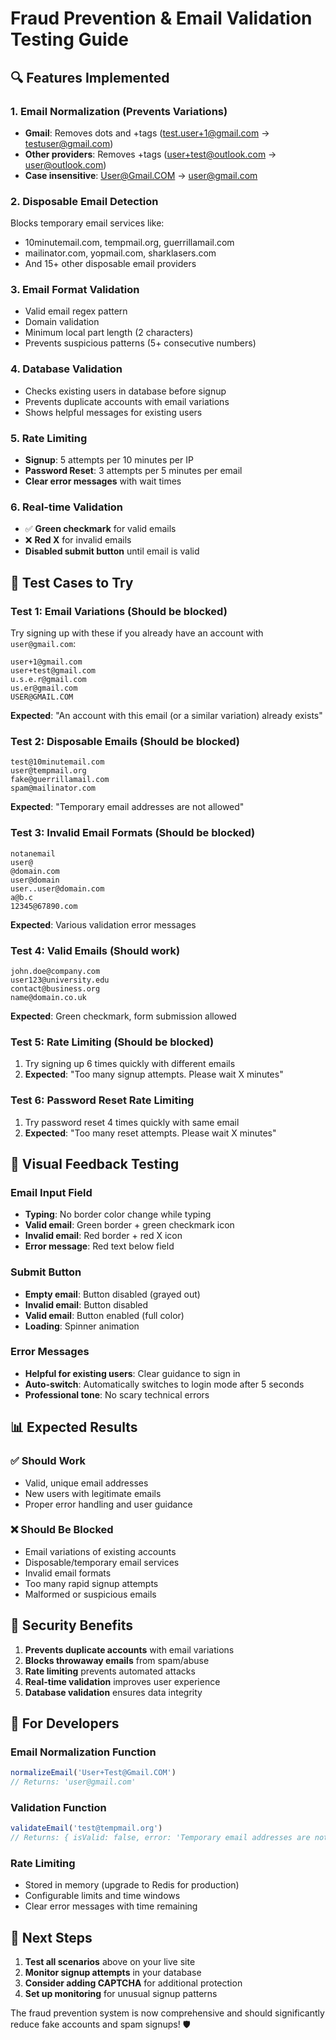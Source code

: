 # Fraud Prevention & Email Validation Testing Guide

## 🔍 **Features Implemented**

### **1. Email Normalization (Prevents Variations)**
- **Gmail**: Removes dots and +tags (test.user+1@gmail.com → testuser@gmail.com)
- **Other providers**: Removes +tags (user+test@outlook.com → user@outlook.com)
- **Case insensitive**: User@Gmail.COM → user@gmail.com

### **2. Disposable Email Detection**
Blocks temporary email services like:
- 10minutemail.com, tempmail.org, guerrillamail.com
- mailinator.com, yopmail.com, sharklasers.com
- And 15+ other disposable email providers

### **3. Email Format Validation**
- Valid email regex pattern
- Domain validation
- Minimum local part length (2 characters)
- Prevents suspicious patterns (5+ consecutive numbers)

### **4. Database Validation**
- Checks existing users in database before signup
- Prevents duplicate accounts with email variations
- Shows helpful messages for existing users

### **5. Rate Limiting**
- **Signup**: 5 attempts per 10 minutes per IP
- **Password Reset**: 3 attempts per 5 minutes per email
- **Clear error messages** with wait times

### **6. Real-time Validation**
- ✅ **Green checkmark** for valid emails
- ❌ **Red X** for invalid emails
- **Disabled submit button** until email is valid

## 🧪 **Test Cases to Try**

### **Test 1: Email Variations (Should be blocked)**
Try signing up with these if you already have an account with `user@gmail.com`:
```
user+1@gmail.com
user+test@gmail.com
u.s.e.r@gmail.com
us.er@gmail.com
USER@GMAIL.COM
```
**Expected**: "An account with this email (or a similar variation) already exists"

### **Test 2: Disposable Emails (Should be blocked)**
```
test@10minutemail.com
user@tempmail.org
fake@guerrillamail.com
spam@mailinator.com
```
**Expected**: "Temporary email addresses are not allowed"

### **Test 3: Invalid Email Formats (Should be blocked)**
```
notanemail
user@
@domain.com
user@domain
user..user@domain.com
a@b.c
12345@67890.com
```
**Expected**: Various validation error messages

### **Test 4: Valid Emails (Should work)**
```
john.doe@company.com
user123@university.edu
contact@business.org
name@domain.co.uk
```
**Expected**: Green checkmark, form submission allowed

### **Test 5: Rate Limiting (Should be blocked)**
1. Try signing up 6 times quickly with different emails
2. **Expected**: "Too many signup attempts. Please wait X minutes"

### **Test 6: Password Reset Rate Limiting**
1. Try password reset 4 times quickly with same email
2. **Expected**: "Too many reset attempts. Please wait X minutes"

## 🔧 **Visual Feedback Testing**

### **Email Input Field**
- **Typing**: No border color change while typing
- **Valid email**: Green border + green checkmark icon
- **Invalid email**: Red border + red X icon
- **Error message**: Red text below field

### **Submit Button**
- **Empty email**: Button disabled (grayed out)
- **Invalid email**: Button disabled
- **Valid email**: Button enabled (full color)
- **Loading**: Spinner animation

### **Error Messages**
- **Helpful for existing users**: Clear guidance to sign in
- **Auto-switch**: Automatically switches to login mode after 5 seconds
- **Professional tone**: No scary technical errors

## 📊 **Expected Results**

### **✅ Should Work**
- Valid, unique email addresses
- New users with legitimate emails
- Proper error handling and user guidance

### **❌ Should Be Blocked**
- Email variations of existing accounts
- Disposable/temporary email services
- Invalid email formats
- Too many rapid signup attempts
- Malformed or suspicious emails

## 🚨 **Security Benefits**

1. **Prevents duplicate accounts** with email variations
2. **Blocks throwaway emails** from spam/abuse
3. **Rate limiting** prevents automated attacks
4. **Real-time validation** improves user experience
5. **Database validation** ensures data integrity

## 🧰 **For Developers**

### **Email Normalization Function**
```typescript
normalizeEmail('User+Test@Gmail.COM') 
// Returns: 'user@gmail.com'
```

### **Validation Function**
```typescript
validateEmail('test@tempmail.org')
// Returns: { isValid: false, error: 'Temporary email addresses are not allowed' }
```

### **Rate Limiting**
- Stored in memory (upgrade to Redis for production)
- Configurable limits and time windows
- Clear error messages with time remaining

## 🎯 **Next Steps**

1. **Test all scenarios** above on your live site
2. **Monitor signup attempts** in your database
3. **Consider adding CAPTCHA** for additional protection
4. **Set up monitoring** for unusual signup patterns

The fraud prevention system is now comprehensive and should significantly reduce fake accounts and spam signups! 🛡️